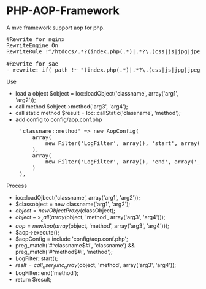 PHP-AOP-Framework
=================

A mvc framework support aop for php.

<pre>
#Rewrite for nginx
RewriteEngine On
RewriteRule !^/htdocs/.*?(index.php(.*)|.*?\.(css|js|jpg|jpeg|gif|png|swf))$ /index.php/%{QUERY_STRING} [L]

#Rewrite for sae
- rewrite: if( path !~ "(index.php(.*)|.*?\.(css|js|jpg|jpeg|gif|png|swf))$" ) goto "/index.php/%{QUERY_STRING}"
</pre>

Use
- load a object
  $object = Ioc::loadObject('classname', array('arg1', 'arg2'));
- call method
  $object->method('arg3', 'arg4');
- call static method
  $result = Ioc::callStatic('classname', 'method');
- add config to config/aop.conf.php
<pre>
    'classname::method' => new AopConfig(
  		array(
  			new Filter('LogFilter', array(), 'start', array(), true),
  		), 
  		array(
  			new Filter('LogFilter', array(), 'end', array('___METHOD___'), true)
  		)
	), 
</pre>

Process
  - ioc::loadOjbect('classname', array('arg1', 'arg2'));
  - $classobject = new classname('arg1', 'arg2');
  - $object = new ObjectProxy($classObject);
  - $object->__call(array($object, 'method', array('arg3', 'arg4')));
  - $aop = new Aop(array($object, 'method', array('arg3', 'arg4')));
  - $aop->execute();
  - $aopConfig = include 'config/aop.conf.php';
  - preg_match('#^classname$#i', 'classname') && preg_match('#^method$#i', 'method');
  - LogFilter::start();
  - $reslt = call_user_func_array($object, 'method', array('arg3', 'arg4'));
  - LogFilter::end('method');
  - return $result;
  
